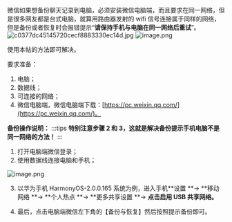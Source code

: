 微信如果想备份聊天记录到电脑，必须安装微信电脑端，而且要求在同一网络，但是很多网友都是台式电脑，就算用路由器发射的 wifi 信号连接属于同样的网络，但是备份或者恢复时会报错提示“**请保持手机与电脑在同一网络后重试**”。
![c0377dc45145720cecf8883330ec14d.jpg](https://shub-1251708715.cos.ap-guangzhou.myqcloud.com/elog-cookbook-img/FjPCZ_rCQF_qMj-oMVrwwSYtbnmg.jpeg)
![image.png](https://shub-1251708715.cos.ap-guangzhou.myqcloud.com/elog-cookbook-img/FrqyueFWYOxet7Xhx-V6enxPVdag.png)

使用本帖的方法即可解决。

要求准备：

1. 电脑；
2. 数据线；
3. 可连接的网络；
4. 微信电脑端，微信电脑端下载：[https://pc.weixin.qq.com/](https://pc.weixin.qq.com/)。

**备份操作说明：**
:::tips
**特别注意步骤 2 和 3，这就是解决备份提示手机电脑不是同一网络的方法！**
:::

1. 打开电脑端微信登录；
2. 使用数据线连接电脑和手机；

![image.png](https://shub-1251708715.cos.ap-guangzhou.myqcloud.com/elog-cookbook-img/Fug1ANRX9WrAKHo5x26VYDpdoDnI.png)

3. 以华为手机 HarmonyOS-2.0.0.165 系统为例，进入手机**设置 **→ **移动网络 **→ **个人热点 **→ **更多共享设置 **→ **点击启用 USB 共享网络。**

4. 最后，点击电脑端微信左下角的【备份与恢复】然后按照提示备份即可。
